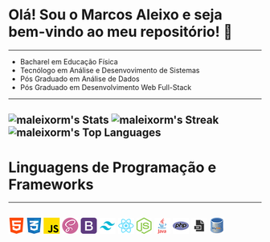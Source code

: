 # Olá! Sou o Marcos Aleixo e seja bem-vindo ao meu repositório! :vulcan_salute:
---
- Bacharel em Educação Física
- Tecnólogo em Análise e Desenvovimento de Sistemas
- Pós Graduado em Análise de Dados
- Pós Graduado em Desenvolvimento Web Full-Stack
---
![maleixorm's Stats](https://github-readme-stats.vercel.app/api?username=maleixorm&theme=default&show_icons=true&hide_border=true&count_private=true)
![maleixorm's Streak](https://github-readme-streak-stats.herokuapp.com/?user=maleixorm&theme=default&hide_border=true)
![maleixorm's Top Languages](https://github-readme-stats.vercel.app/api/top-langs/?username=maleixorm&theme=default&show_icons=true&hide_border=true&layout=compact)
---
# Linguagens de Programação e Frameworks
---
![HTML5](html5.png) ![CSS3](css3.png) ![JavaScript](js.png) ![SASS](sass.png) ![Bootstrap](bs.png) ![Tailwind](tw.png) ![React](react.png) ![Node JS](nodejs.png) ![Java](java.png) ![PHP](php.png) ![ShellScript](ssh.png) ![MySQL](mysql.png)
---
